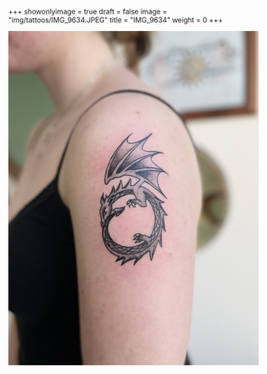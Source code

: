 +++
showonlyimage = true
draft = false
image = "img/tattoos/IMG_9634.JPEG"
title = "IMG_9634"
weight = 0
+++

![image](/img/tattoos/IMG_9634.JPEG)
